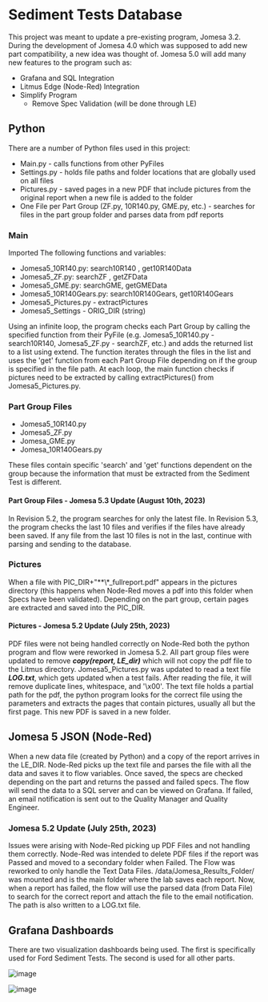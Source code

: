 # Sediment Tests Database
This project was meant to update a pre-existing program, Jomesa 3.2. During the development of Jomesa 4.0 which was supposed to add new part compatibility, a new idea was thought of. Jomesa 5.0 will add many new features to the program such as: 

- Grafana and SQL Integration
- Litmus Edge (Node-Red) Integration
- Simplify Program
  - Remove Spec Validation (will be done through LE)

## Python 
There are a number of Python files used in this project: 
- Main.py - calls functions from other PyFiles
- Settings.py - holds file paths and folder locations that are globally used on all files
- Pictures.py - saved pages in a new PDF that include pictures from the original report when a new file is added to the folder
- One File per Part Group (ZF.py, 10R140.py, GME.py, etc.) - searches for files in the part group folder and parses data from pdf reports
  
### Main 
Imported The following functions and variables: 
- Jomesa5_10R140.py: search10R140 , get10R140Data
- Jomesa5_ZF.py: searchZF , getZFData
- Jomesa5_GME.py: searchGME, getGMEData
- Jomesa5_10R140Gears.py: search10R140Gears, get10R140Gears
- Jomesa5_Pictures.py - extractPictures
- Jomesa5_Settings - ORIG_DIR (string)
  
Using an infinite loop, the program checks each Part Group by calling the specified function from their PyFile (e.g. Jomesa5_10R140.py - search10R140, Jomesa5_ZF.py - searchZF, etc.) and adds the returned list to a list using extend. The function iterates through the files in the list and uses the 'get' function from each Part Group File depending on if the group is specified in the file path. At each loop, the main function checks if pictures need to be extracted by calling extractPictures() from Jomesa5_Pictures.py.

### Part Group Files 
- Jomesa5_10R140.py
- Jomesa5_ZF.py
- Jomesa_GME.py
- Jomesa_10R140Gears.py

These files contain specific 'search' and 'get' functions dependent on the group because the information that must be extracted from the Sediment Test is different.

#### Part Group Files - Jomesa 5.3 Update (August 10th, 2023)
In Revision 5.2, the program searches for only the latest file. In Revision 5.3, the program checks the last 10 files and verifies if the files have already been saved. If any file from the last 10 files is not in the last, continue with parsing and sending to the database.

### Pictures 
When a file with PIC_DIR+"**\\*_fullreport.pdf" appears in the pictures directory (this happens when Node-Red moves a pdf into this folder when Specs have been validated). Depending on the part group, certain pages are extracted and saved into the PIC_DIR.

#### Pictures - Jomesa 5.2 Update (July 25th, 2023)
PDF files were not being handled correctly on Node-Red both the python program and flow were reworked in Jomesa 5.2. All part group files were updated to remove ***copy(report, LE_dir)*** which will not copy the pdf file to the Litmus directory. Jomesa5_Pictures.py was updated to read a text file ***LOG.txt***, which gets updated when a test fails. After reading the file, it will remove duplicate lines, whitespace, and '\x00'. The text file holds a partial path for the pdf, the python program looks for the correct file using the parameters and extracts the pages that contain pictures, usually all but the first page. This new PDF is saved in a new folder. 

## Jomesa 5 JSON (Node-Red)
When a new data file (created by Python) and a copy of the report arrives in the LE_DIR. Node-Red picks up the text file and parses the file with all the data and saves it to flow variables. Once saved, the specs are checked depending on the part and returns the passed and failed specs. The flow will send the data to a SQL server and can be viewed on Grafana. If failed, an email notification is sent out to the Quality Manager and Quality Engineer.

### Jomesa 5.2 Update (July 25th, 2023)
Issues were arising with Node-Red picking up PDF Files and not handling them correctly. Node-Red was intended to delete PDF files if the report was Passed and moved to a secondary folder when Failed. The Flow was reworked to only handle the Text Data Files. /data/Jomesa_Results_Folder/ was mounted and is the main folder where the lab saves each report. Now, when a report has failed, the flow will use the parsed data (from Data File) to search for the correct report and attach the file to the email notification. The path is also written to a LOG.txt file.

## Grafana Dashboards
There are two visualization dashboards being used. The first is specifically used for Ford Sediment Tests. The second is used for all other parts. 

![image](https://github.com/ShivThakar18/Stackpole-International/assets/94186009/8f16136d-a30b-4e5e-9f72-be8cd1d31f16)

![image](https://github.com/ShivThakar18/Stackpole-International/assets/94186009/4a9fff4b-f56a-49cd-981c-2c7884b53505)

